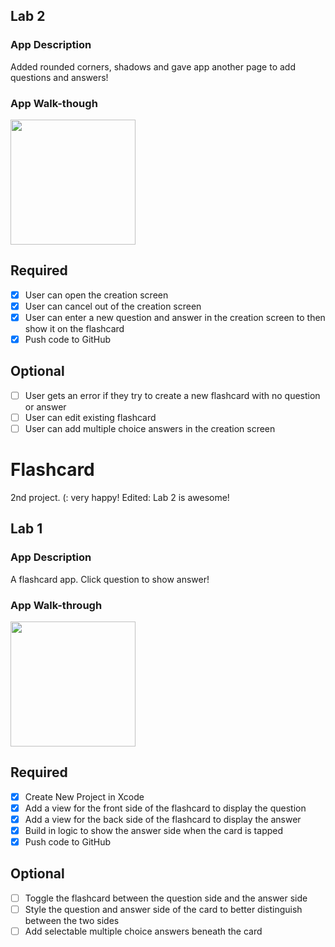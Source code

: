 
## Lab 2

### App Description
Added rounded corners, shadows and gave app another page to add questions and answers!

### App Walk-though

<img src="http://g.recordit.co/o5VteaBXK7.gif" width=200><br>

## Required
- [x] User can open the creation screen
- [x] User can cancel out of the creation screen
- [x] User can enter a new question and answer in the creation screen to then show it on the flashcard
- [x] Push code to GitHub
## Optional
- [ ] User gets an error if they try to create a new flashcard with no question or answer
- [ ] User can edit existing flashcard
- [ ] User can add multiple choice answers in the creation screen

# Flashcard
2nd project. (: very happy! Edited: Lab 2 is awesome!


## Lab 1

### App Description
A flashcard app. Click question to show answer!

### App Walk-through
<img src="http://g.recordit.co/S56z7onA4B.gif" width=200><br>

## Required
- [x] Create New Project in Xcode
- [x] Add a view for the front side of the flashcard to display the question
- [x] Add a view for the back side of the flashcard to display the answer
- [x] Build in logic to show the answer side when the card is tapped
- [x] Push code to GitHub
## Optional
- [ ] Toggle the flashcard between the question side and the answer side
- [ ] Style the question and answer side of the card to better distinguish between the two sides
- [ ] Add selectable multiple choice answers beneath the card
